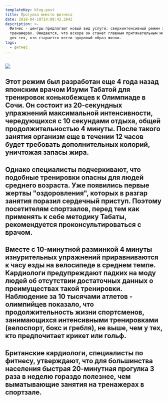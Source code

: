 ```yaml
---
templateKey: blog-post
title: Прогулка вместо фитнеса
date: 2018-04-10T14:09:42.284Z
description: >-
  Фитнес - центры предлагают новый вид услуги: сверхинтенсивный режим занятий на
  тренажерах. Ожидается, что вскоре он станет главным притянательным моментом
  для тех, кто старается вести здоровый образ жизни. 
tags:
  - фитнес
---
```

## <img src="http://telegra.ph/file/ca08fc619e74269d31c7d.jpg">

## Этот режим был разработан еще 4 года назад японским врачом Изуми Табатой для тренировок конькобежцев к Олимпиаде в Сочи. Он состоит из 20-секундных упражнений максимальной интенсивности, чередующихся с 10 секундами отдыха, общей продолжительностью 4 минуты. После такого занятия организм еще в течении 12 часов будет требовать дополнительных колорий, уничтожая запасы жира. 

## 

## Однако специалисты подчеркивают, что подобные тренировки опасны для людей среднего возраста. Уже появились  первые жертвы "оздоровления", которых в разгар занятия поразил сердечный приступ. Поэтому посетителям спортзалов, перед тем как применять к себе методику Табаты, рекомендуется проконсультироваться с врачом. 

## 

## Вместе с 10-минутной разминкой 4 минуты изнурительных упражнений приравниваются к часу езды на велосипеде в среднем темпе. Кардиологи предупреждают падких на моду людей об отсутствии достаточных  данных о преимуществах такой тренировки. Наблюдение за 10 тысячами атлетов - олимпийцев показало, что продолжительность жизни спортсменов, занимающихся интенсивными тренировками (велоспорт, бокс и гребля), не выше, чем у тех, кто предпочитает крикет или гольф. 

## 

## Британские кардиологи, специалисты по фитнесу, утверждают, что для большинства населения быстрая 20-минутная прогулка 3 раза в неделю гораздо полезнее, чем выматывающие занятия на тренажерах в спортзале. 







##
